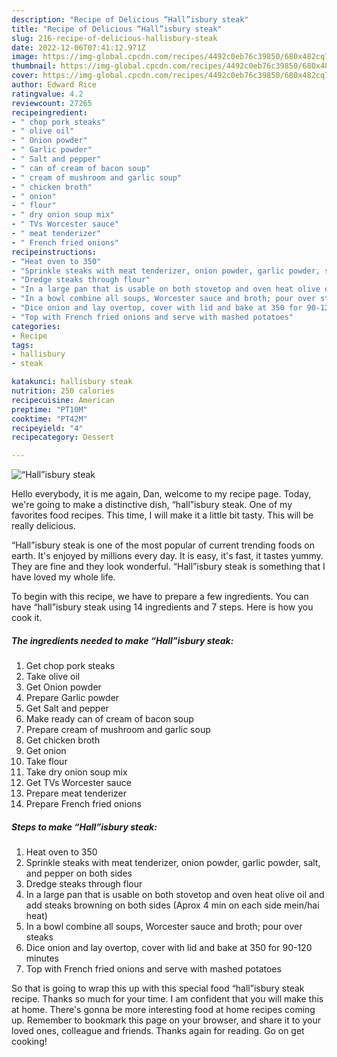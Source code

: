 ```yaml
---
description: "Recipe of Delicious “Hall”isbury steak"
title: "Recipe of Delicious “Hall”isbury steak"
slug: 216-recipe-of-delicious-hallisbury-steak
date: 2022-12-06T07:41:12.971Z
image: https://img-global.cpcdn.com/recipes/4492c0eb76c39850/680x482cq70/hallisbury-steak-recipe-main-photo.jpg
thumbnail: https://img-global.cpcdn.com/recipes/4492c0eb76c39850/680x482cq70/hallisbury-steak-recipe-main-photo.jpg
cover: https://img-global.cpcdn.com/recipes/4492c0eb76c39850/680x482cq70/hallisbury-steak-recipe-main-photo.jpg
author: Edward Rice
ratingvalue: 4.2
reviewcount: 27265
recipeingredient:
- " chop pork steaks"
- " olive oil"
- " Onion powder"
- " Garlic powder"
- " Salt and pepper"
- " can of cream of bacon soup"
- " cream of mushroom and garlic soup"
- " chicken broth"
- " onion"
- " flour"
- " dry onion soup mix"
- " TVs Worcester sauce"
- " meat tenderizer"
- " French fried onions"
recipeinstructions:
- "Heat oven to 350"
- "Sprinkle steaks with meat tenderizer, onion powder, garlic powder, salt, and pepper on both sides"
- "Dredge steaks through flour"
- "In a large pan that is usable on both stovetop and oven heat olive oil and add steaks browning on both sides (Aprox 4 min on each side mein/hai heat)"
- "In a bowl combine all soups, Worcester sauce and broth; pour over steaks"
- "Dice onion and lay overtop, cover with lid and bake at 350 for 90-120 minutes"
- "Top with French fried onions and serve with mashed potatoes"
categories:
- Recipe
tags:
- hallisbury
- steak

katakunci: hallisbury steak 
nutrition: 250 calories
recipecuisine: American
preptime: "PT10M"
cooktime: "PT42M"
recipeyield: "4"
recipecategory: Dessert

---
```



![“Hall”isbury steak](https://img-global.cpcdn.com/recipes/4492c0eb76c39850/680x482cq70/hallisbury-steak-recipe-main-photo.jpg)

Hello everybody, it is me again, Dan, welcome to my recipe page. Today, we're going to make a distinctive dish, “hall”isbury steak. One of my favorites food recipes. This time, I will make it a little bit tasty. This will be really delicious.



“Hall”isbury steak is one of the most popular of current trending foods on earth. It's enjoyed by millions every day. It is easy, it's fast, it tastes yummy. They are fine and they look wonderful. “Hall”isbury steak is something that I have loved my whole life.


To begin with this recipe, we have to prepare a few ingredients. You can have “hall”isbury steak using 14 ingredients and 7 steps. Here is how you cook it.

<!--inarticleads1-->

##### The ingredients needed to make “Hall”isbury steak:

1. Get  chop pork steaks
1. Take  olive oil
1. Get  Onion powder
1. Prepare  Garlic powder
1. Get  Salt and pepper
1. Make ready  can of cream of bacon soup
1. Prepare  cream of mushroom and garlic soup
1. Get  chicken broth
1. Get  onion
1. Take  flour
1. Take  dry onion soup mix
1. Get  TVs Worcester sauce
1. Prepare  meat tenderizer
1. Prepare  French fried onions




<!--inarticleads2-->

##### Steps to make “Hall”isbury steak:

1. Heat oven to 350
1. Sprinkle steaks with meat tenderizer, onion powder, garlic powder, salt, and pepper on both sides
1. Dredge steaks through flour
1. In a large pan that is usable on both stovetop and oven heat olive oil and add steaks browning on both sides (Aprox 4 min on each side mein/hai heat)
1. In a bowl combine all soups, Worcester sauce and broth; pour over steaks
1. Dice onion and lay overtop, cover with lid and bake at 350 for 90-120 minutes
1. Top with French fried onions and serve with mashed potatoes




So that is going to wrap this up with this special food “hall”isbury steak recipe. Thanks so much for your time. I am confident that you will make this at home. There's gonna be more interesting food at home recipes coming up. Remember to bookmark this page on your browser, and share it to your loved ones, colleague and friends. Thanks again for reading. Go on get cooking!
